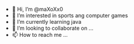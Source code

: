 - 👋 Hi, I’m @maXoXx0
- 👀 I’m interested in sports ang computer games
- 🌱 I’m currently learning java
- 💞️ I’m looking to collaborate on ...
- 📫 How to reach me ...

<!---
maXoXx0/maXoXx0 is a ✨ special ✨ repository because its `README.md` (this file) appears on your GitHub profile.
You can click the Preview link to take a look at your changes.
--->
